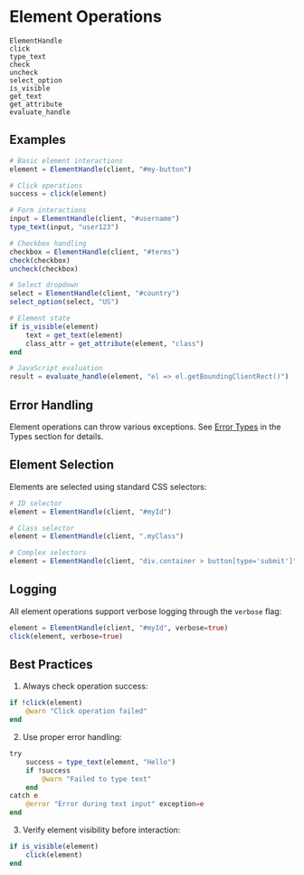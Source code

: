 # Element Operations

```@docs
ElementHandle
click
type_text
check
uncheck
select_option
is_visible
get_text
get_attribute
evaluate_handle
```

## Examples

```julia
# Basic element interactions
element = ElementHandle(client, "#my-button")

# Click operations
success = click(element)

# Form interactions
input = ElementHandle(client, "#username")
type_text(input, "user123")

# Checkbox handling
checkbox = ElementHandle(client, "#terms")
check(checkbox)
uncheck(checkbox)

# Select dropdown
select = ElementHandle(client, "#country")
select_option(select, "US")

# Element state
if is_visible(element)
    text = get_text(element)
    class_attr = get_attribute(element, "class")
end

# JavaScript evaluation
result = evaluate_handle(element, "el => el.getBoundingClientRect()")
```

## Error Handling

Element operations can throw various exceptions. See [Error Types](@ref) in the Types section for details.

## Element Selection

Elements are selected using standard CSS selectors:
```julia
# ID selector
element = ElementHandle(client, "#myId")

# Class selector
element = ElementHandle(client, ".myClass")

# Complex selectors
element = ElementHandle(client, "div.container > button[type='submit']")
```

## Logging

All element operations support verbose logging through the `verbose` flag:
```julia
element = ElementHandle(client, "#myId", verbose=true)
click(element, verbose=true)
```

## Best Practices

1. Always check operation success:
```julia
if !click(element)
    @warn "Click operation failed"
end
```

2. Use proper error handling:
```julia
try
    success = type_text(element, "Hello")
    if !success
        @warn "Failed to type text"
    end
catch e
    @error "Error during text input" exception=e
end
```

3. Verify element visibility before interaction:
```julia
if is_visible(element)
    click(element)
end
```
